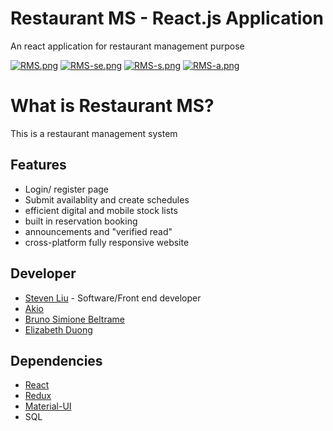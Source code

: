 # Restaurant MS - React.js Application
An react application for restaurant management purpose

[![RMS.png](https://i.postimg.cc/V6fdKgg5/RMS.png)](https://postimg.cc/Y4Pr91Jw)
[![RMS-se.png](https://i.postimg.cc/kGFVsZ3V/RMS-se.png)](https://postimg.cc/kRGXXT59)
[![RMS-s.png](https://i.postimg.cc/PqsCGTXL/RMS-s.png)](https://postimg.cc/bZgykX28)
[![RMS-a.png](https://i.postimg.cc/J0p9JN7f/RMS-a.png)](https://postimg.cc/vx6qw6Vh)

# What is Restaurant MS?
This is a restaurant management system

## Features
- Login/ register page 
- Submit availablity and create schedules
- efficient digital and mobile stock lists
- built in reservation booking
- announcements and "verified read"
- cross-platform fully responsive website

## Developer
- [Steven Liu](https://github.com/vanshg521) - Software/Front end developer
- [Akio](https://github.com/akiofacts)
- [Bruno Simione Beltrame](https://github.com/BrunoSimione)
- [Elizabeth Duong](https://github.com/LizDuong)


## Dependencies
- [React](https://reactjs.org/)
- [Redux](https://redux.js.org//)
- [Material-UI](https://material-ui.com/)
- SQL 
